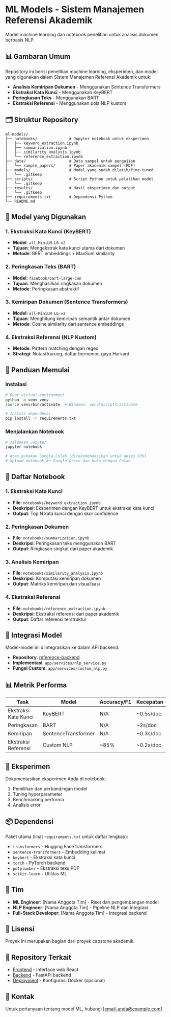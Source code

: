# ML Models - Sistem Manajemen Referensi Akademik

Model machine learning dan notebook penelitian untuk analisis dokumen berbasis NLP.

## 📊 Gambaran Umum

Repository ini berisi penelitian machine learning, eksperimen, dan model yang digunakan dalam Sistem Manajemen Referensi Akademik untuk:
- **Analisis Kemiripan Dokumen** - Menggunakan Sentence Transformers
- **Ekstraksi Kata Kunci** - Menggunakan KeyBERT
- **Peringkasan Teks** - Menggunakan BART
- **Ekstraksi Referensi** - Menggunakan pola NLP kustom

## 🗂️ Struktur Repository

```
ml-models/
├── notebooks/              # Jupyter notebook untuk eksperimen
│   ├── keyword_extraction.ipynb
│   ├── summarization.ipynb
│   ├── similarity_analysis.ipynb
│   └── reference_extraction.ipynb
├── data/                   # Data sampel untuk pengujian
│   └── sample_papers/      # Paper akademik sampel (PDF)
├── models/                 # Model yang sudah dilatih/fine-tuned
│   └── .gitkeep
├── scripts/                # Script Python untuk pelatihan model
│   └── .gitkeep
├── results/                # Hasil eksperimen dan output
│   └── .gitkeep
├── requirements.txt        # Dependensi Python
└── README.md
```

## 🔬 Model yang Digunakan

### 1. **Ekstraksi Kata Kunci** (KeyBERT)
- **Model**: `all-MiniLM-L6-v2`
- **Tujuan**: Mengekstrak kata kunci utama dari dokumen
- **Metode**: BERT embeddings + MaxSum similarity

### 2. **Peringkasan Teks** (BART)
- **Model**: `facebook/bart-large-cnn`
- **Tujuan**: Menghasilkan ringkasan dokumen
- **Metode**: Peringkasan abstraktif

### 3. **Kemiripan Dokumen** (Sentence Transformers)
- **Model**: `all-MiniLM-L6-v2`
- **Tujuan**: Menghitung kemiripan semantik antar dokumen
- **Metode**: Cosine similarity dari sentence embeddings

### 4. **Ekstraksi Referensi** (NLP Kustom)
- **Metode**: Pattern matching dengan regex
- **Strategi**: Notasi kurung, daftar bernomor, gaya Harvard

## 🚀 Panduan Memulai

### Instalasi

```bash
# Buat virtual environment
python -m venv venv
source venv/bin/activate  # Windows: venv\Scripts\activate

# Install dependensi
pip install -r requirements.txt
```

### Menjalankan Notebook

```bash
# Jalankan Jupyter
jupyter notebook

# Atau gunakan Google Colab (direkomendasikan untuk akses GPU)
# Upload notebook ke Google Drive dan buka dengan Colab
```

## 📓 Daftar Notebook

### 1. Ekstraksi Kata Kunci
- **File**: `notebooks/keyword_extraction.ipynb`
- **Deskripsi**: Eksperimen dengan KeyBERT untuk ekstraksi kata kunci
- **Output**: Top N kata kunci dengan skor confidence

### 2. Peringkasan Dokumen
- **File**: `notebooks/summarization.ipynb`
- **Deskripsi**: Peringkasan teks menggunakan BART
- **Output**: Ringkasan singkat dari paper akademik

### 3. Analisis Kemiripan
- **File**: `notebooks/similarity_analysis.ipynb`
- **Deskripsi**: Komputasi kemiripan dokumen
- **Output**: Matriks kemiripan dan visualisasi

### 4. Ekstraksi Referensi
- **File**: `notebooks/reference_extraction.ipynb`
- **Deskripsi**: Ekstraksi referensi dari paper akademik
- **Output**: Daftar referensi terstruktur

## 🔧 Integrasi Model

Model-model ini diintegrasikan ke dalam API backend:
- **Repository**: [reference-backend](https://github.com/CapstoneKeramikBerkahGroup/reference-backend)
- **Implementasi**: `app/services/nlp_service.py`
- **Fungsi Custom**: `app/services/custom_nlp.py`

## 📊 Metrik Performa

| Task | Model | Accuracy/F1 | Kecepatan |
|------|-------|-------------|-----------|
| Ekstraksi Kata Kunci | KeyBERT | N/A | ~0.5s/doc |
| Peringkasan | BART | N/A | ~2s/doc |
| Kemiripan | SentenceTransformer | N/A | ~0.3s/doc |
| Ekstraksi Referensi | Custom NLP | ~85% | ~0.2s/doc |

## 🧪 Eksperimen

Dokumentasikan eksperimen Anda di notebook:
1. Pemilihan dan perbandingan model
2. Tuning hyperparameter
3. Benchmarking performa
4. Analisis error

## 📦 Dependensi

Paket utama (lihat `requirements.txt` untuk daftar lengkap):
- `transformers` - Hugging Face transformers
- `sentence-transformers` - Embedding kalimat
- `keybert` - Ekstraksi kata kunci
- `torch` - PyTorch backend
- `pdfplumber` - Ekstraksi teks PDF
- `scikit-learn` - Utilitas ML

## 👥 Tim

- **ML Engineer**: [Nama Anggota Tim] - Riset dan pengembangan model
- **NLP Engineer**: [Nama Anggota Tim] - Pipeline NLP dan integrasi
- **Full-Stack Developer**: [Nama Anggota Tim] - Integrasi backend

## 📝 Lisensi

Proyek ini merupakan bagian dari proyek capstone akademik.

## 🔗 Repository Terkait

- [Frontend](https://github.com/CapstoneKeramikBerkahGroup/reference-frontend) - Interface web React
- [Backend](https://github.com/CapstoneKeramikBerkahGroup/reference-backend) - FastAPI backend
- [Deployment](https://github.com/CapstoneKeramikBerkahGroup/reference-deployment) - Konfigurasi Docker (opsional)

## 📧 Kontak

Untuk pertanyaan tentang model ML, hubungi [email-anda@example.com]
